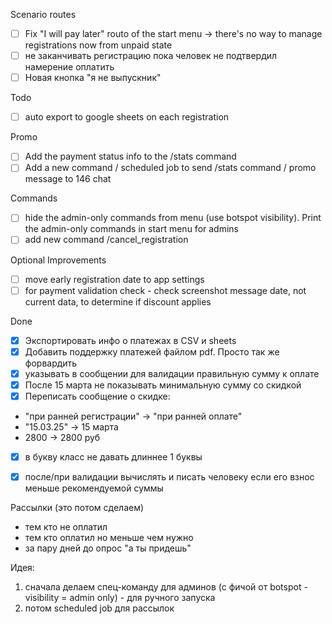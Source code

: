 Scenario routes
- [ ] Fix "I will pay later" routo of the start menu -> there's no way to manage registrations now from unpaid state
- [ ]  не заканчивать регистрацию пока человек не подтвердил намерение оплатить
- [ ]  Новая кнопка "я не выпускник"

Todo
- [ ] auto export to google sheets on each registration

Promo
- [ ] Add the payment status info to the /stats command
- [ ] Add a new command / scheduled job to send /stats command / promo message to 146 chat

Commands
- [ ] hide the admin-only commands from menu (use botspot visibility). Print the admin-only commands in start menu for admins
- [ ] add new command /cancel_registration

Optional Improvements
- [ ] move early registration date to app settings
- [ ] for payment validation check - check screenshot message date, not current data, to determine if discount applies

Done
- [x] Экспортировать инфо о платежах в CSV и sheets
- [x] Добавить поддержку платежей файлом pdf. Просто так же форвардить
- [x] указывать в сообщении для валидации правильную сумму к оплате
- [x] После 15 марта не показывать минимальную сумму со скидкой
- [x] Переписать сообщение о скидке:
- "при ранней регистрации" -> "при ранней оплате"
- "15.03.25" -> 15 марта
- 2800 -> 2800 руб
- [x]  в букву класс не давать длиннее 1 буквы
- [x] после/при валидации вычислять и писать человеку если его взнос меньше рекомендуемой суммы


Рассылки (это потом сделаем)
- тем кто не оплатил
- тем кто оплатил но меньше чем нужно
- за пару дней до опрос "а ты придешь"

Идея:
1) сначала делаем спец-команду для админов (с фичой от botspot - visibility = admin only) - для ручного запуска
2) потом scheduled job для рассылок